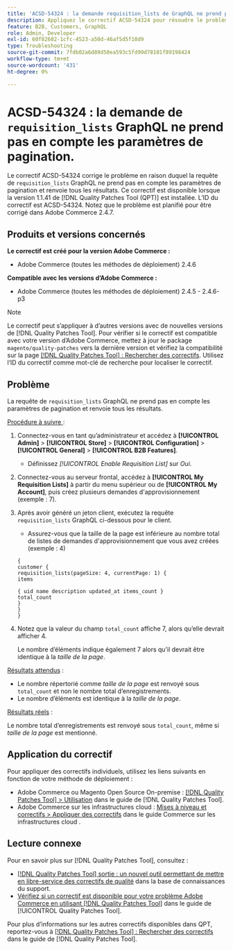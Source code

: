 ```yaml
---
title: 'ACSD-54324 : la demande requisition_lists de GraphQL ne prend pas en compte les paramètres de pagination'
description: Appliquez le correctif ACSD-54324 pour résoudre le problème d’Adobe Commerce en raison duquel la requête « requisition_lists » de GraphQL ne prend pas en compte les paramètres de pagination et renvoie tous les résultats.
feature: B2B, Customers, GraphQL
role: Admin, Developer
exl-id: 60f82602-1cfc-4523-a50d-46af5d5f10d9
type: Troubleshooting
source-git-commit: 7fdb02a6d89d50ea593c5fd99d78101f89198424
workflow-type: tm+mt
source-wordcount: '431'
ht-degree: 0%

---
```


# ACSD-54324 : la demande de `requisition_lists` GraphQL ne prend pas en compte les paramètres de pagination.

Le correctif ACSD-54324 corrige le problème en raison duquel la requête de `requisition_lists` GraphQL ne prend pas en compte les paramètres de pagination et renvoie tous les résultats. Ce correctif est disponible lorsque la version 1.1.41 de [!DNL Quality Patches Tool (QPT)] est installée. L’ID du correctif est ACSD-54324. Notez que le problème est planifié pour être corrigé dans Adobe Commerce 2.4.7.

## Produits et versions concernés

**Le correctif est créé pour la version Adobe Commerce :**

* Adobe Commerce (toutes les méthodes de déploiement) 2.4.6

**Compatible avec les versions d’Adobe Commerce :**

* Adobe Commerce (toutes les méthodes de déploiement) 2.4.5 - 2.4.6-p3

>[!NOTE]
>
>Le correctif peut s’appliquer à d’autres versions avec de nouvelles versions de [!DNL Quality Patches Tool]. Pour vérifier si le correctif est compatible avec votre version d’Adobe Commerce, mettez à jour le package `magento/quality-patches` vers la dernière version et vérifiez la compatibilité sur la page [[!DNL Quality Patches Tool] : Rechercher des correctifs](https://experienceleague.adobe.com/tools/commerce-quality-patches/index.html?lang=fr). Utilisez l’ID du correctif comme mot-clé de recherche pour localiser le correctif.

## Problème

La requête de `requisition_lists` GraphQL ne prend pas en compte les paramètres de pagination et renvoie tous les résultats.

<u>Procédure à suivre </u> :

1. Connectez-vous en tant qu’administrateur et accédez à **[!UICONTROL Admin]** > **[!UICONTROL Store]** > **[!UICONTROL Configuration]** > **[!UICONTROL General]** > **[!UICONTROL B2B Features]**.

   * Définissez *[!UICONTROL Enable Requisition List]* sur *Oui*.

1. Connectez-vous au serveur frontal, accédez à **[!UICONTROL My Requisition Lists]** à partir du menu supérieur ou de **[!UICONTROL My Account]**, puis créez plusieurs demandes d&#39;approvisionnement (exemple : 7).
1. Après avoir généré un jeton client, exécutez la requête `requisition_lists` GraphQL ci-dessous pour le client.

   * Assurez-vous que la taille de la page est inférieure au nombre total de listes de demandes d&#39;approvisionnement que vous avez créées (exemple : 4)

   ```
   {
   customer {
   requisition_lists(pageSize: 4, currentPage: 1) {
   items
   
   { uid name description updated_at items_count }
   total_count
   }
   }
   }
   ```

1. Notez que la valeur du champ `total_count` affiche 7, alors qu’elle devrait afficher 4.

   Le nombre d’éléments indique également 7 alors qu’il devrait être identique à la *taille de la page*.

<u>Résultats attendus</u> :

* Le nombre répertorié comme *taille de la page* est renvoyé sous `total_count` et non le nombre total d’enregistrements.
* Le nombre d’éléments est identique à la *taille de la page*.

<u>Résultats réels</u> :

Le nombre total d’enregistrements est renvoyé sous `total_count`, même si *taille de la page* est mentionné.

## Application du correctif

Pour appliquer des correctifs individuels, utilisez les liens suivants en fonction de votre méthode de déploiement :

* Adobe Commerce ou Magento Open Source On-premise : [[!DNL Quality Patches Tool] > Utilisation](/help/tools/quality-patches-tool/usage.md) dans le guide de [!DNL Quality Patches Tool].
* Adobe Commerce sur les infrastructures cloud : [Mises à niveau et correctifs > Appliquer des correctifs](https://experienceleague.adobe.com/docs/commerce-cloud-service/user-guide/develop/upgrade/apply-patches.html?lang=fr) dans le guide Commerce sur les infrastructures cloud .

## Lecture connexe

Pour en savoir plus sur [!DNL Quality Patches Tool], consultez :

* [[!DNL Quality Patches Tool] sortie : un nouvel outil permettant de mettre en libre-service des correctifs de qualité](https://experienceleague.adobe.com/fr/docs/commerce-operations/tools/quality-patches-tool/quality-patches-tool-to-self-serve-quality-patches) dans la base de connaissances du support.
* [Vérifiez si un correctif est disponible pour votre problème Adobe Commerce en utilisant [!DNL Quality Patches Tool]](/help/tools/quality-patches-tool/patches-available-in-qpt/check-patch-for-magento-issue-with-magento-quality-patches.md) dans le guide de [!UICONTROL Quality Patches Tool].


Pour plus d’informations sur les autres correctifs disponibles dans QPT, reportez-vous à [[!DNL Quality Patches Tool] : Rechercher des correctifs](https://experienceleague.adobe.com/tools/commerce-quality-patches/index.html?lang=fr) dans le guide de [!DNL Quality Patches Tool].
